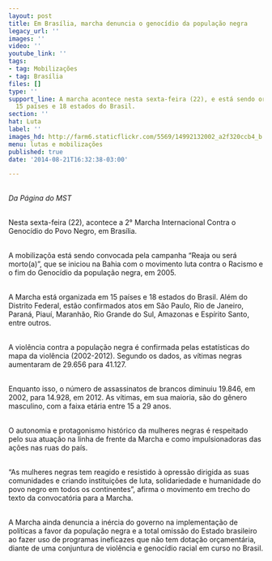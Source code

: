 ```yaml
---
layout: post
title: Em Brasília, marcha denuncia o genocídio da população negra
legacy_url: ''
images: ''
video: ''
youtube_link: ''
tags:
- tag: Mobilizações
- tag: Brasília
files: []
type: ''
support_line: A marcha acontece nesta sexta-feira (22), e está sendo organizada em
  15 países e 18 estados do Brasil.
section: ''
hat: Luta
label: ''
images_hd: http://farm6.staticflickr.com/5569/14992132002_a2f320ccb4_b.jpg
menu: lutas e mobilizações
published: true
date: '2014-08-21T16:32:38-03:00'

---
```

<p><br />
<em>Da P&aacute;gina do MST</em></p>

<p><br />
Nesta sexta-feira (22), acontece a 2&deg; Marcha Internacional Contra o Genoc&iacute;dio do Povo Negro, em Bras&iacute;lia.</p>

<p><br />
A mobiliza&ccedil;&otilde;a est&aacute; sendo convocada pela campanha &ldquo;Reaja ou ser&aacute; morto(a)&rdquo;, que se iniciou na Bahia com o movimento luta contra o Racismo e o fim do Genoc&iacute;dio da popula&ccedil;&atilde;o negra, em 2005.</p>

<p><br />
A Marcha est&aacute; organizada em 15 pa&iacute;ses e 18 estados do Brasil. Al&eacute;m do Distrito Federal, est&atilde;o confirmados atos em S&atilde;o Paulo, Rio de Janeiro, Paran&aacute;, Piau&iacute;, Maranh&atilde;o, Rio Grande do Sul, Amazonas e Esp&iacute;rito Santo, entre outros.</p>

<p><br />
A viol&ecirc;ncia contra a popula&ccedil;&atilde;o negra &eacute; confirmada pelas estat&iacute;sticas do mapa da viol&ecirc;ncia (2002-2012). Segundo os dados, as v&iacute;timas negras aumentaram de 29.656 para 41.127.</p>

<p><br />
Enquanto isso, o n&uacute;mero de assassinatos de brancos diminuiu 19.846, em 2002, para 14.928, em 2012. As v&iacute;timas, em sua maioria, s&atilde;o do g&ecirc;nero masculino, com a faixa et&aacute;ria entre 15 a 29 anos.</p>

<p><br />
O autonomia e protagonismo hist&oacute;rico da mulheres negras &eacute; respeitado pelo sua atua&ccedil;&atilde;o na linha de frente da Marcha e como impulsionadoras das a&ccedil;&otilde;es nas ruas do pa&iacute;s.</p>

<p><br />
&ldquo;As mulheres negras tem reagido e resistido &agrave; opress&atilde;o dirigida as suas comunidades e criando institui&ccedil;&otilde;es de luta, solidariedade e humanidade do povo negro em todos os continentes&rdquo;, afirma o movimento em trecho do texto da convocat&oacute;ria para a Marcha.</p>

<p><br />
A Marcha ainda denuncia a in&eacute;rcia do governo na implementa&ccedil;&atilde;o de pol&iacute;ticas a favor da popula&ccedil;&atilde;o negra e a total omiss&atilde;o do Estado brasileiro ao fazer uso de programas ineficazes que n&atilde;o tem dota&ccedil;&atilde;o or&ccedil;ament&aacute;ria, diante de uma conjuntura de viol&ecirc;ncia e genoc&iacute;dio racial em curso no Brasil.</p>
